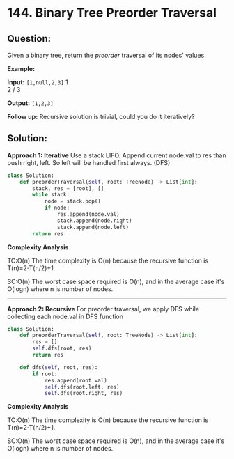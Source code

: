 
# 144. Binary Tree Preorder Traversal


## Question:


Given a binary tree, return the  _preorder_  traversal of its nodes' values.

**Example:**

**Input:** `[1,null,2,3]`
   1
    \
     2
    /
   3

**Output:** `[1,2,3]`

**Follow up:**  Recursive solution is trivial, could you do it iteratively?

## Solution:

**Approach 1: Iterative**
Use a stack LIFO.
Append current node.val to res than push right, left. So left will be handled first always. (DFS)
```python
class Solution:
    def preorderTraversal(self, root: TreeNode) -> List[int]:
	    stack, res = [root], []
	    while stack:
	        node = stack.pop()
	        if node:
	            res.append(node.val)
	            stack.append(node.right)
	            stack.append(node.left)
	    return res
```

**Complexity Analysis**

  

TC:O(n) The time complexity is O(n) because the recursive function is T(n)=2⋅T(n/2)+1.

SC:O(n) The worst case space required is O(n), and in the average case it's O(logn) where n is number of nodes.

---

**Approach 2: Recursive**
For preorder traversal, we apply DFS while collecting each node.val in DFS function
```python
class Solution:
    def preorderTraversal(self, root: TreeNode) -> List[int]:
        res = []
        self.dfs(root, res)
        return res

    def dfs(self, root, res):
        if root:
            res.append(root.val)
            self.dfs(root.left, res)
            self.dfs(root.right, res)
```

**Complexity Analysis**

  
TC:O(n) The time complexity is O(n) because the recursive function is T(n)=2⋅T(n/2)+1.

SC:O(n) The worst case space required is O(n), and in the average case it's O(logn) where n is number of nodes.

